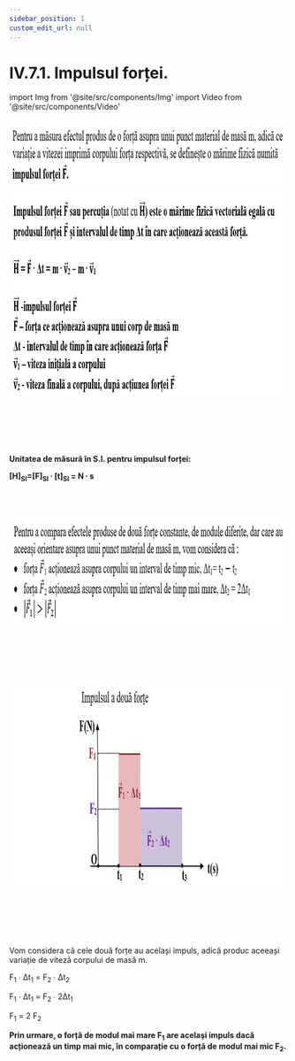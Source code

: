 ```yaml
---
sidebar_position: 1
custom_edit_url: null
---
```


# IV.7.1. Impulsul forței.




import Img from '@site/src/components/Img'
import Video from '@site/src/components/Video'








<div class="alert alert--primary" role="alert">



<Img className="img-responsive4" src="fizica/clasa9/capitolul4/IV-7-1-impulsul-fortei-poza1-definitia-marimii-fizice-denumita-impulsul-fortei-f.png" width="1000" height="127" lazy={false} /> 




<Img className="img-responsive4" src="fizica/clasa9/capitolul4/IV-7-1-impulsul-fortei-poza2-formula-de-calcul-a-marimii-fizice-denumita-impulsul-fortei-f.png" width="1000" height="377" lazy={false} /> 


<br></br>
<br></br>



**Unitatea de măsură în S.I. pentru impulsul forței:**

**[H]<sub>SI</sub>=[F]<sub>SI</sub> ∙ [t]<sub>SI</sub> = N ∙ s**


<br></br>

<Img className="img-responsive4" src="fizica/clasa9/capitolul4/IV-7-1-impulsul-fortei-poza3-compararea-efectelor-produse-de-doua-forte-constante.png" width="1000" height="197" lazy={false} /> 

<br></br>
<br></br>

<Img className="img-responsive4" src="fizica/clasa9/capitolul4/IV-7-1-impulsul-fortei-poza4-impulsul-a-doua-forte-reprezentare-grafica.png" width="1000" height="380" lazy={false} /> 


<br></br>
<br></br>

Vom considera că cele două forțe au același impuls, adică produc aceeași variație de viteză corpului de masă m.

F<sub>1</sub> ∙ Δt<sub>1</sub> = F<sub>2</sub> ∙ Δt<sub>2</sub>

F<sub>1</sub> ∙ Δt<sub>1</sub> = F<sub>2</sub> ∙ 2Δt<sub>1</sub>

F<sub>1</sub> = 2 F<sub>2</sub> 

**Prin urmare, o forță de modul mai mare F<sub>1</sub> are același impuls dacă acționează un timp mai mic, în comparație cu o forță de modul mai mic F<sub>2</sub>.** 





</div>

